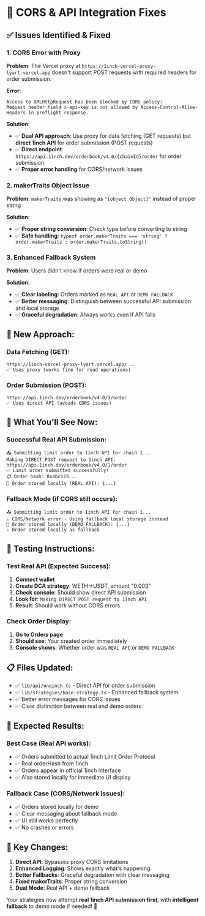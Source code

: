 # 🔧 CORS & API Integration Fixes

## ✅ Issues Identified & Fixed

### **1. CORS Error with Proxy** 
**Problem**: The Vercel proxy at `https://1inch-vercel-proxy-lyart.vercel.app` doesn't support POST requests with required headers for order submission.

**Error**: 
```
Access to XMLHttpRequest has been blocked by CORS policy: 
Request header field x-api-key is not allowed by Access-Control-Allow-Headers in preflight response.
```

**Solution**: 
- ✅ **Dual API approach**: Use proxy for data fetching (GET requests) but **direct 1inch API** for order submission (POST requests)
- ✅ **Direct endpoint**: `https://api.1inch.dev/orderbook/v4.0/{chainId}/order` for order submission
- ✅ **Proper error handling** for CORS/network issues

### **2. makerTraits Object Issue**
**Problem**: `makerTraits` was showing as `"[object Object]"` instead of proper string

**Solution**:
- ✅ **Proper string conversion**: Check type before converting to string
- ✅ **Safe handling**: `typeof order.makerTraits === 'string' ? order.makerTraits : order.makerTraits.toString()`

### **3. Enhanced Fallback System**
**Problem**: Users didn't know if orders were real or demo

**Solution**:
- ✅ **Clear labeling**: Orders marked as `REAL API` or `DEMO FALLBACK`
- ✅ **Better messaging**: Distinguish between successful API submission and local storage
- ✅ **Graceful degradation**: Always works even if API fails

## 🚀 **New Approach:**

### **Data Fetching (GET)**: 
```
https://1inch-vercel-proxy-lyart.vercel.app/...
✅ Uses proxy (works fine for read operations)
```

### **Order Submission (POST)**:
```
https://api.1inch.dev/orderbook/v4.0/1/order
✅ Uses direct API (avoids CORS issues)
```

## 🧪 **What You'll See Now:**

### **Successful Real API Submission:**
```
📤 Submitting limit order to 1inch API for chain 1...
Making DIRECT POST request to 1inch API: https://api.1inch.dev/orderbook/v4.0/1/order
✅ Limit order submitted successfully!
📋 Order hash: 0xabc123...
💾 Order stored locally (REAL API): {...}
```

### **Fallback Mode (if CORS still occurs):**
```
📤 Submitting limit order to 1inch API for chain 1...
⚠️ CORS/Network error - Using fallback local storage instead
💾 Order stored locally (DEMO FALLBACK): {...}
⚠️ Order stored locally as fallback
```

## 🔄 **Testing Instructions:**

### **Test Real API (Expected Success):**
1. **Connect wallet** 
2. **Create DCA strategy**: WETH→USDT, amount "0.003"
3. **Check console**: Should show direct API submission
4. **Look for**: `Making DIRECT POST request to 1inch API`
5. **Result**: Should work without CORS errors

### **Check Order Display:**
1. **Go to Orders page**
2. **Should see**: Your created order immediately
3. **Console shows**: Whether order was `REAL API` or `DEMO FALLBACK`

## 📋 **Files Updated:**

- ✅ `lib/api/oneinch.ts` - Direct API for order submission
- ✅ `lib/strategies/base-strategy.ts` - Enhanced fallback system  
- ✅ Better error messages for CORS issues
- ✅ Clear distinction between real and demo orders

## 🎯 **Expected Results:**

### **Best Case** (Real API works):
- ✅ Orders submitted to actual 1inch Limit Order Protocol
- ✅ Real orderHash from 1inch
- ✅ Orders appear in official 1inch interface
- ✅ Also stored locally for immediate UI display

### **Fallback Case** (CORS/Network issues):
- ✅ Orders stored locally for demo
- ✅ Clear messaging about fallback mode
- ✅ UI still works perfectly
- ✅ No crashes or errors

## 🔧 **Key Changes:**

1. **Direct API**: Bypasses proxy CORS limitations
2. **Enhanced Logging**: Shows exactly what's happening
3. **Better Fallbacks**: Graceful degradation with clear messaging
4. **Fixed makerTraits**: Proper string conversion
5. **Dual Mode**: Real API + demo fallback

Your strategies now attempt **real 1inch API submission first**, with **intelligent fallback** to demo mode if needed! 🚀